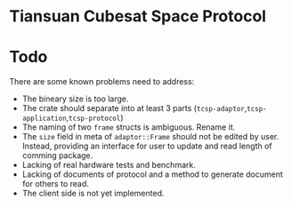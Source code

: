 # Tiansuan Cubesat Space Protocol
# Todo
There are some known problems need to address:
* The bineary size is too large. 
* The crate should separate into at least 3 parts (`tcsp-adaptor`,`tcsp-application`,`tcsp-protocol`)
* The naming of two `frame` structs is ambiguous. Rename it.
* The `size` field in meta of `adaptor::Frame` should not be edited by user. Instead, providing an interface for user to update and read length of comming package.
* Lacking of real hardware tests and benchmark.
* Lacking of documents of protocol and a method to generate document for others to read.
* The client side is not yet implemented.
